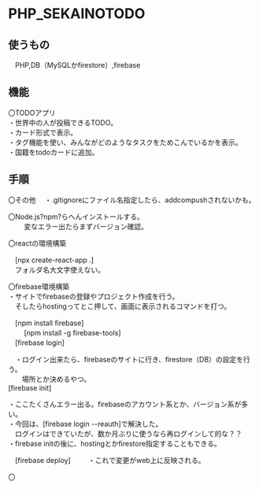 # PHP_SEKAINOTODO

## 使うもの 
　PHP,DB（MySQLかfirestore）,firebase


## 機能
〇TODOアプリ<br>
・世界中の人が投稿できるTODO。<br>
・カード形式で表示。<br>
・タグ機能を使い、みんながどのようなタスクをためこんでいるかを表示。<br>
・国籍をtodoカードに追加。

## 手順
〇その他
　・.gitignoreにファイル名指定したら、addcompushされないかも。

〇Node.js?npm?らへんインストールする。<br>　
　変なエラー出たらまずバージョン確認。<br>

〇reactの環境構築<br>

　[npx create-react-app .]<br>
　フォルダ名大文字使えない。<br>

〇firebase環境構築<br>
・サイトでfirebaseの登録やプロジェクト作成を行う。<br>
　そしたらhostingってとこ押して、画面に表示されるコマンドを打つ。<br>

　[npm install firebase]<br>　
　[npm install -g firebase-tools]<br>
　[firebase login]<br>

　・ログイン出来たら、firebaseのサイトに行き、firestore（DB）の設定を行う。<br>
　　場所とか決めるやつ。<br>
  [firebase init]

  ・ここたくさんエラー出る。firebaseのアカウント系とか、バージョン系が多い。<br>
  ・今回は、[firebase login --reauth]で解決した。<br>
  　ログインはできていたが、数か月ぶりに使うなら再ログインして的な？？<br>
  ・firebase initの後に、hostingとかfirestore指定することもできる。<br>

　[firebase deploy]
　
　・これで変更がweb上に反映される。

〇
